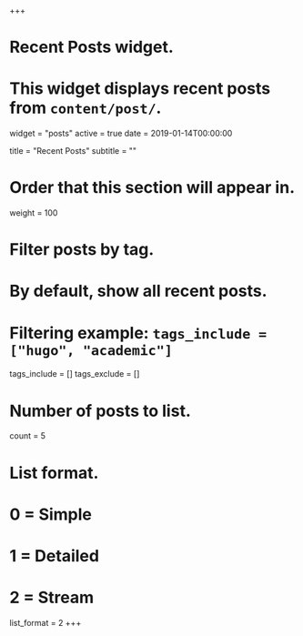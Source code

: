 +++
# Recent Posts widget.
# This widget displays recent posts from `content/post/`.
widget = "posts"
active = true
date = 2019-01-14T00:00:00

title = "Recent Posts"
subtitle = ""

# Order that this section will appear in.
weight = 100

# Filter posts by tag.
#  By default, show all recent posts.
#  Filtering example: `tags_include = ["hugo", "academic"]`
tags_include = []
tags_exclude = []

# Number of posts to list.
count = 5

# List format.
#   0 = Simple
#   1 = Detailed
#   2 = Stream
list_format = 2
+++
